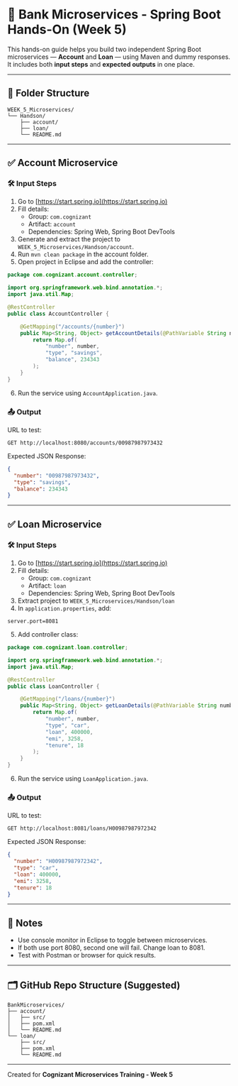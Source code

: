 
# 🏦 Bank Microservices - Spring Boot Hands-On (Week 5)

This hands-on guide helps you build two independent Spring Boot microservices — **Account** and **Loan** — using Maven and dummy responses. It includes both **input steps** and **expected outputs** in one place.

---

## 📁 Folder Structure

```
WEEK_5_Microservices/
└── Handson/
    ├── account/
    ├── loan/
    └── README.md
```

---

## ✅ Account Microservice

### 🛠️ Input Steps

1. Go to [https://start.spring.io](https://start.spring.io)
2. Fill details:
   - Group: `com.cognizant`
   - Artifact: `account`
   - Dependencies: Spring Web, Spring Boot DevTools
3. Generate and extract the project to `WEEK_5_Microservices/Handson/account`.
4. Run `mvn clean package` in the account folder.
5. Open project in Eclipse and add the controller:

```java
package com.cognizant.account.controller;

import org.springframework.web.bind.annotation.*;
import java.util.Map;

@RestController
public class AccountController {

    @GetMapping("/accounts/{number}")
    public Map<String, Object> getAccountDetails(@PathVariable String number) {
        return Map.of(
            "number", number,
            "type", "savings",
            "balance", 234343
        );
    }
}
```

6. Run the service using `AccountApplication.java`.

### 📤 Output

URL to test:  
```
GET http://localhost:8080/accounts/00987987973432
```

Expected JSON Response:
```json
{
  "number": "00987987973432",
  "type": "savings",
  "balance": 234343
}
```

---

## ✅ Loan Microservice

### 🛠️ Input Steps

1. Go to [https://start.spring.io](https://start.spring.io)
2. Fill details:
   - Group: `com.cognizant`
   - Artifact: `loan`
   - Dependencies: Spring Web, Spring Boot DevTools
3. Extract project to `WEEK_5_Microservices/Handson/loan`
4. In `application.properties`, add:
```properties
server.port=8081
```
5. Add controller class:

```java
package com.cognizant.loan.controller;

import org.springframework.web.bind.annotation.*;
import java.util.Map;

@RestController
public class LoanController {

    @GetMapping("/loans/{number}")
    public Map<String, Object> getLoanDetails(@PathVariable String number) {
        return Map.of(
            "number", number,
            "type", "car",
            "loan", 400000,
            "emi", 3258,
            "tenure", 18
        );
    }
}
```

6. Run the service using `LoanApplication.java`.

### 📤 Output

URL to test:  
```
GET http://localhost:8081/loans/H00987987972342
```

Expected JSON Response:
```json
{
  "number": "H00987987972342",
  "type": "car",
  "loan": 400000,
  "emi": 3258,
  "tenure": 18
}
```

---

## 🧠 Notes

- Use console monitor in Eclipse to toggle between microservices.
- If both use port 8080, second one will fail. Change loan to 8081.
- Test with Postman or browser for quick results.

---

## 🗂️ GitHub Repo Structure (Suggested)

```
BankMicroservices/
├── account/
│   ├── src/
│   ├── pom.xml
│   └── README.md
└── loan/
    ├── src/
    ├── pom.xml
    └── README.md
```

---

Created for **Cognizant Microservices Training - Week 5**
